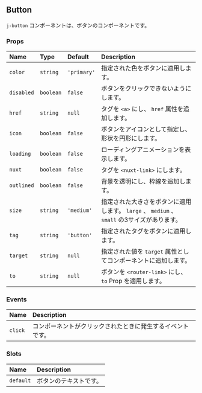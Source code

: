 ## Button

`j-button` コンポーネントは、ボタンのコンポーネントです。

### Props

|Name|Type|Default|Description|
|:--|:--|:--|:--|
|`color`|`string`|`'primary'`|指定された色をボタンに適用します。|
|`disabled`|`boolean`|`false`|ボタンをクリックできないようにします。|
|`href`|`string`|`null`|タグを `<a>` にし、 `href` 属性を追加します。|
|`icon`|`boolean`|`false`|ボタンをアイコンとして指定し、形状を円形にします。|
|`loading`|`boolean`|`false`|ローディングアニメーションを表示します。|
|`nuxt`|`boolean`|`false`|タグを `<nuxt-link>` にします。|
|`outlined`|`boolean`|`false`|背景を透明にし、枠線を追加します。|
|`size`|`string`|`'medium'`|指定された大きさをボタンに適用します。 `large` 、 `medium` 、 `small` の3サイズがあります。|
|`tag`|`string`|`'button'`|指定されたタグをボタンに適用します。|
|`target`|`string`|`null`|指定された値を `target` 属性としてコンポーネントに追加します。|
|`to`|`string`|`null`|ボタンを `<router-link>` にし、 `to` Prop を適用します。|

### Events

|Name|Description|
|:--|:--|
|`click`|コンポーネントがクリックされたときに発生するイベントです。|

### Slots

|Name|Description|
|:--|:--|
|`default`|ボタンのテキストです。|
